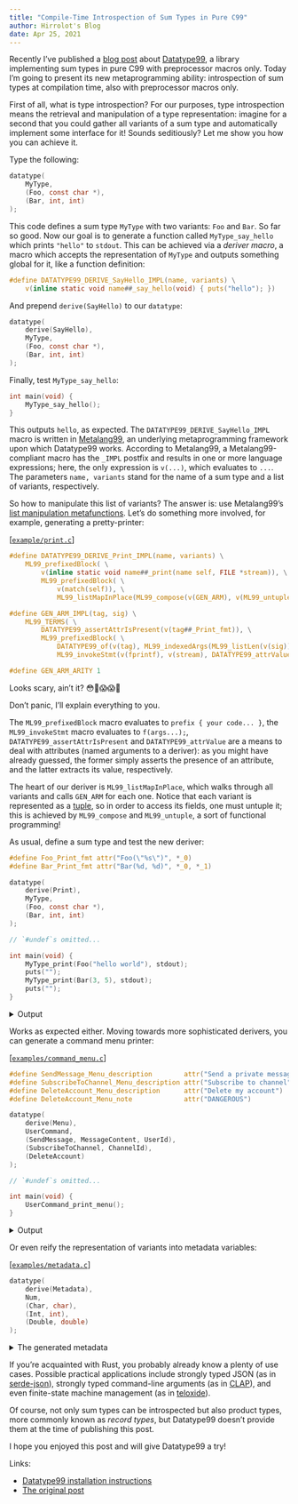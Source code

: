 ```yaml
---
title: "Compile-Time Introspection of Sum Types in Pure C99"
author: Hirrolot's Blog
date: Apr 25, 2021
---
```


<div class="introduction">

Recently I’ve published a [blog post](https://hirrolot.medium.com/unleashing-sum-types-in-pure-c99-31544302d2ba) about [Datatype99], a library implementing sum types in pure C99 with preprocessor macros only. Today I’m going to present its new metaprogramming ability: introspection of sum types at compilation time, also with preprocessor macros only.

[Datatype99]: https://github.com/Hirrolot/datatype99

</div>

First of all, what is type introspection? For our purposes, type introspection means the retrieval and manipulation of a type representation: imagine for a second that you could gather all variants of a sum type and automatically implement some interface for it! Sounds seditiously? Let me show you how you can achieve it.

Type the following:

```c
datatype(
    MyType,
    (Foo, const char *),
    (Bar, int, int)
);
```

This code defines a sum type `MyType` with two variants: `Foo` and `Bar`. So far so good. Now our goal is to generate a function called `MyType_say_hello` which prints `"hello"` to `stdout`. This can be achieved via a _deriver macro_, a macro which accepts the representation of `MyType` and outputs something global for it, like a function definition:

```c
#define DATATYPE99_DERIVE_SayHello_IMPL(name, variants) \
    v(inline static void name##_say_hello(void) { puts("hello"); })
```

And prepend `derive(SayHello)` to our `datatype`:

```c
datatype(
    derive(SayHello),
    MyType,
    (Foo, const char *),
    (Bar, int, int)
);
```

Finally, test `MyType_say_hello`:

```c
int main(void) {
    MyType_say_hello();
}
```

This outputs `hello`, as expected. The `DATATYPE99_DERIVE_SayHello_IMPL` macro is written in [Metalang99], an underlying metaprogramming framework upon which Datatype99 works. According to Metalang99, a Metalang99-compliant macro has the `_IMPL` postfix and results in one or more language expressions; here, the only expression is `v(...)`, which evaluates to `...`. The parameters `name, variants` stand for the name of a sum type and a list of variants, respectively.

[Metalang99]: https://github.com/Hirrolot/metalang99

So how to manipulate this list of variants? The answer is: use Metalang99’s [list manipulation metafunctions]. Let’s do something more involved, for example, generating a pretty-printer:

[list manipulation metafunctions]: https://metalang99.readthedocs.io/en/latest/list.html

[[`example/print.c`](https://github.com/Hirrolot/datatype99/blob/efd7831929140377b6c3a22040b636d01c3839cc/examples/derive/print.c)]
```c
#define DATATYPE99_DERIVE_Print_IMPL(name, variants) \
    ML99_prefixedBlock( \
        v(inline static void name##_print(name self, FILE *stream)), \
        ML99_prefixedBlock( \
            v(match(self)), \
            ML99_listMapInPlace(ML99_compose(v(GEN_ARM), v(ML99_untuple)), v(variants))))

#define GEN_ARM_IMPL(tag, sig) \
    ML99_TERMS( \
        DATATYPE99_assertAttrIsPresent(v(tag##_Print_fmt)), \
        ML99_prefixedBlock( \
            DATATYPE99_of(v(tag), ML99_indexedArgs(ML99_listLen(v(sig)))), \
            ML99_invokeStmt(v(fprintf), v(stream), DATATYPE99_attrValue(v(tag##_Print_fmt)))))

#define GEN_ARM_ARITY 1
```

Looks scary, ain’t it? 😳🙊😱😱🤭

Don’t panic, I’ll explain everything to you.

The `ML99_prefixedBlock` macro evaluates to `prefix { your code... }`, the `ML99_invokeStmt` macro evaluates to `f(args...);`, `DATATYPE99_assertAttrIsPresent` and `DATATYPE99_attrValue` are a means to deal with attributes (named arguments to a deriver): as you might have already guessed, the former simply asserts the presence of an attribute, and the latter extracts its value, respectively.

The heart of our deriver is `ML99_listMapInPlace`, which walks through all variants and calls `GEN_ARM` for each one. Notice that each variant is represented as a [tuple], so in order to access its fields, one must untuple it; this is achieved by `ML99_compose` and `ML99_untuple`, a sort of functional programming!

[tuple]: https://metalang99.readthedocs.io/en/latest/tuple.html

As usual, define a sum type and test the new deriver:

```c
#define Foo_Print_fmt attr("Foo(\"%s\")", *_0)
#define Bar_Print_fmt attr("Bar(%d, %d)", *_0, *_1)

datatype(
    derive(Print),
    MyType,
    (Foo, const char *),
    (Bar, int, int)
);

// `#undef`s omitted...

int main(void) {
    MyType_print(Foo("hello world"), stdout);
    puts("");
    MyType_print(Bar(3, 5), stdout);
    puts("");
}
```

<details>
  <summary>Output</summary>

```
Foo("hello world")
Bar(3, 5)
```

</details>

Works as expected either. Moving towards more sophisticated derivers, you can generate a command menu printer:

[[`examples/command_menu.c`](https://github.com/Hirrolot/datatype99/blob/efd7831929140377b6c3a22040b636d01c3839cc/examples/derive/command_menu.c)]
```c
#define SendMessage_Menu_description        attr("Send a private message to someone")
#define SubscribeToChannel_Menu_description attr("Subscribe to channel")
#define DeleteAccount_Menu_description      attr("Delete my account")
#define DeleteAccount_Menu_note             attr("DANGEROUS")

datatype(
    derive(Menu),
    UserCommand,
    (SendMessage, MessageContent, UserId),
    (SubscribeToChannel, ChannelId),
    (DeleteAccount)
);

// `#undef`s omitted...

int main(void) {
    UserCommand_print_menu();
}
```

<details>
  <summary>Output</summary>

```
SendMessage: Send a private message to someone.
SubscribeToChannel: Subscribe to channel.
(DANGEROUS) DeleteAccount: Delete my account.
```

</details>

Or even reify the representation of variants into metadata variables:

[[`examples/metadata.c`](https://github.com/Hirrolot/datatype99/blob/efd7831929140377b6c3a22040b636d01c3839cc/examples/derive/metadata.c)]
```c
datatype(
    derive(Metadata),
    Num,
    (Char, char),
    (Int, int),
    (Double, double)
);
```

<details>
  <summary>The generated metadata</summary>

```c
static const VariantMetadata Num_variants_metadata[] = {
    {.name = "Char", .arity = 1, .size = sizeof(NumChar)},
    {.name = "Int", .arity = 1, .size = sizeof(NumInt)},
    {.name = "Double", .arity = 1, .size = sizeof(NumDouble)},
};

static const DatatypeMetadata Num_metadata = {
    .name = "Num",
    .variants = (const VariantMetadata *)&Num_variants_metadata,
    .variants_count = 3,
};
```

</details>

If you’re acquainted with Rust, you probably already know a plenty of use cases. Possible practical applications include strongly typed JSON (as in [serde-json]), strongly typed command-line arguments (as in [CLAP]), and even finite-state machine management (as in [teloxide]).

[serde-json]: https://github.com/serde-rs/json
[CLAP]: https://github.com/clap-rs/clap
[teloxide]: https://github.com/teloxide/teloxide/tree/8d8041ad6d73efd00a15943093413912704ecd14#dialogues-management

Of course, not only sum types can be introspected but also product types, more commonly known as _record types_, but Datatype99 doesn’t provide them at the time of publishing this post.

I hope you enjoyed this post and will give Datatype99 a try!

Links:

 - [Datatype99 installation instructions](https://github.com/Hirrolot/datatype99#installation)
 - [The original post](https://hirrolot.medium.com/compile-time-introspection-of-sum-types-in-pure-c99-ffa523b60385)
